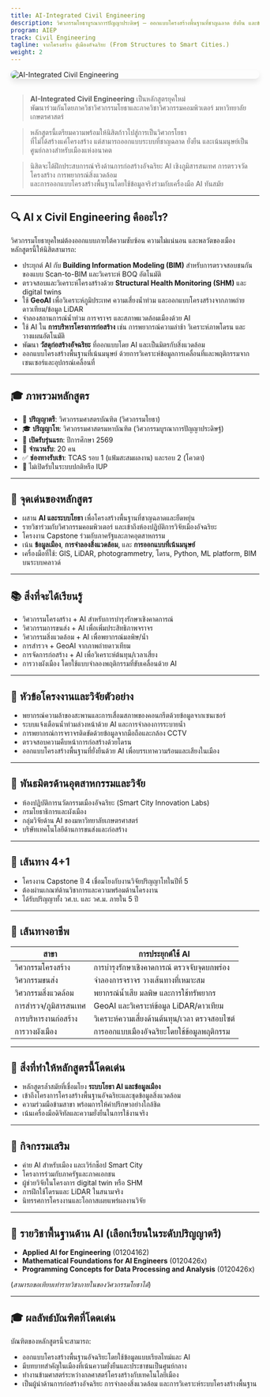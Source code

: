 ```yaml
---
title: AI-Integrated Civil Engineering
description: วิศวกรรมโยธาบูรณาการปัญญาประดิษฐ์ — ออกแบบโครงสร้างพื้นฐานที่ชาญฉลาด ยั่งยืน และขับเคลื่อนด้วยข้อมูล
program: AIEP
track: Civil Engineering
tagline: จากโครงสร้าง สู่เมืองอัจฉริยะ (From Structures to Smart Cities.)
weight: 2
---
```


<img src="/img/banners/civil-hero.png"
     alt="AI-Integrated Civil Engineering"
     style="max-width: 100%; height: auto; margin: 0 0 2rem 0; border-radius: 1rem; box-shadow: 0 6px 12px rgba(0,0,0,0.1); display: block;" />

> **AI-Integrated Civil Engineering** เป็นหลักสูตรยุคใหม่  
> พัฒนาร่วมกันโดยภาควิชาวิศวกรรมโยธาและภาควิชาวิศวกรรมคอมพิวเตอร์ มหาวิทยาลัยเกษตรศาสตร์

> หลักสูตรนี้เตรียมความพร้อมให้นิสิตก้าวไปสู่การเป็นวิศวกรโยธา  
> ที่ไม่ได้สร้างแค่โครงสร้าง แต่สามารถออกแบบระบบที่ชาญฉลาด ยั่งยืน และเน้นมนุษย์เป็นศูนย์กลางสำหรับเมืองแห่งอนาคต

> นิสิตจะได้ฝึกประสบการณ์จริงด้านการก่อสร้างอัจฉริยะ AI เชิงภูมิสารสนเทศ การตรวจวัดโครงสร้าง การพยากรณ์สิ่งแวดล้อม  
> และการออกแบบโครงสร้างพื้นฐานโดยใช้ข้อมูลจริงร่วมกับเครื่องมือ AI ทันสมัย

---

## 🔍 AI x Civil Engineering คืออะไร?

วิศวกรรมโยธายุคใหม่ต้องออกแบบภายใต้ความซับซ้อน ความไม่แน่นอน และพลวัตของเมือง  
หลักสูตรนี้ให้นิสิตสามารถ:

- ประยุกต์ AI กับ **Building Information Modeling (BIM)** สำหรับการตรวจสอบชนกันของแบบ Scan-to-BIM และวิเคราะห์ BOQ อัตโนมัติ  
- ตรวจสอบและวิเคราะห์โครงสร้างด้วย **Structural Health Monitoring (SHM)** และ digital twins  
- ใช้ **GeoAI** เพื่อวิเคราะห์ภูมิประเทศ ความเสี่ยงน้ำท่วม และออกแบบโครงสร้างจากภาพถ่ายดาวเทียม/ข้อมูล LiDAR  
- จำลองสถานการณ์น้ำท่วม การจราจร และสภาพแวดล้อมเมืองด้วย AI  
- ใช้ AI ใน **การบริหารโครงการก่อสร้าง** เช่น การพยากรณ์ความล่าช้า วิเคราะห์ภาพโดรน และวางแผนอัตโนมัติ  
- พัฒนา **วัสดุก่อสร้างอัจฉริยะ** ที่ออกแบบโดย AI และเป็นมิตรกับสิ่งแวดล้อม  
- ออกแบบโครงสร้างพื้นฐานที่เน้นมนุษย์ ด้วยการวิเคราะห์ข้อมูลการเคลื่อนที่และพฤติกรรมจากเซนเซอร์และอุปกรณ์เคลื่อนที่

---

## 🎓 ภาพรวมหลักสูตร

- 🏫 **ปริญญาตรี**: วิศวกรรมศาสตรบัณฑิต (วิศวกรรมโยธา)  
- 🎓 **ปริญญาโท**: วิศวกรรมศาสตรมหาบัณฑิต (วิศวกรรมบูรณาการปัญญาประดิษฐ์)  
- 📅 **เปิดรับรุ่นแรก**: ปีการศึกษา 2569  
- 👥 **จำนวนรับ**: 20 คน  
- ✅ **ช่องทางรับเข้า**: TCAS รอบ 1 (แฟ้มสะสมผลงาน) และรอบ 2 (โควตา)  
- 🚫 ไม่เปิดรับในระบบปกติหรือ IUP

---

## 🧠 จุดเด่นของหลักสูตร

- ผสาน **AI และระบบโยธา** เพื่อโครงสร้างพื้นฐานที่ชาญฉลาดและยืดหยุ่น  
- รายวิชาร่วมกับวิศวกรรมคอมพิวเตอร์ และเข้าถึงห้องปฏิบัติการวิจัยเมืองอัจฉริยะ  
- โครงงาน Capstone ร่วมกับภาครัฐและภาคอุตสาหกรรม  
- เน้น **ข้อมูลเมือง**, **การจำลองสิ่งแวดล้อม**, และ **การออกแบบที่เน้นมนุษย์**  
- เครื่องมือที่ใช้: GIS, LiDAR, photogrammetry, โดรน, Python, ML platform, BIM บนระบบคลาวด์

---

## 📚 สิ่งที่จะได้เรียนรู้

- วิศวกรรมโครงสร้าง + AI สำหรับการบำรุงรักษาเชิงคาดการณ์  
- วิศวกรรมการขนส่ง + AI เพื่อเพิ่มประสิทธิภาพจราจร  
- วิศวกรรมสิ่งแวดล้อม + AI เพื่อพยากรณ์มลพิษ/น้ำ  
- การสำรวจ + GeoAI จากภาพถ่ายดาวเทียม  
- การจัดการก่อสร้าง + AI เพื่อวิเคราะห์ต้นทุน/เวลาเสี่ยง  
- การวางผังเมือง โดยใช้แบบจำลองพฤติกรรมที่ขับเคลื่อนด้วย AI

---

## 🧪 หัวข้อโครงงานและวิจัยตัวอย่าง

- พยากรณ์ความล้าของสะพานและการเสื่อมสภาพของคอนกรีตด้วยข้อมูลจากเซนเซอร์  
- ระบบแจ้งเตือนน้ำท่วมล่วงหน้าด้วย AI และการจำลองการระบายน้ำ  
- การพยากรณ์การจราจรติดขัดด้วยข้อมูลจากมือถือและกล้อง CCTV  
- ตรวจสอบความคืบหน้าการก่อสร้างด้วยโดรน  
- ออกแบบโครงสร้างพื้นฐานที่ยั่งยืนด้วย AI เพื่อบรรเทาความร้อนและเสียงในเมือง

---

## 🤝 พันธมิตรด้านอุตสาหกรรมและวิจัย

- ห้องปฏิบัติการนวัตกรรมเมืองอัจฉริยะ (Smart City Innovation Labs)  
- กรมโยธาธิการและผังเมือง  
- กลุ่มวิจัยด้าน AI ของมหาวิทยาลัยเกษตรศาสตร์  
- บริษัทเทคโนโลยีด้านการขนส่งและก่อสร้าง

---

## 🔄 เส้นทาง 4+1

- โครงงาน Capstone ปี 4 เชื่อมโยงกับงานวิจัยปริญญาโทในปีที่ 5  
- ต้องผ่านเกณฑ์ด้านวิชาการและความพร้อมด้านโครงงาน  
- ได้รับปริญญาทั้ง วศ.บ. และ วศ.ม. ภายใน 5 ปี

---

## 🧭 เส้นทางอาชีพ

| สาขา                         | การประยุกต์ใช้ AI                            |
|------------------------------|----------------------------------------------|
| วิศวกรรมโครงสร้าง           | การบำรุงรักษาเชิงคาดการณ์ ตรวจจับจุดบกพร่อง  |
| วิศวกรรมขนส่ง                | จำลองการจราจร วางเส้นทางที่เหมาะสม          |
| วิศวกรรมสิ่งแวดล้อม          | พยากรณ์น้ำเสีย มลพิษ และการใช้ทรัพยากร       |
| การสำรวจ/ภูมิสารสนเทศ       | GeoAI และวิเคราะห์ข้อมูล LiDAR/ดาวเทียม     |
| การบริหารงานก่อสร้าง         | วิเคราะห์ความเสี่ยงด้านต้นทุน/เวลา ตรวจสอบไซต์ |
| การวางผังเมือง               | การออกแบบเมืองอัจฉริยะโดยใช้ข้อมูลพฤติกรรม  |

---

## 🌟 สิ่งที่ทำให้หลักสูตรนี้โดดเด่น

- หลักสูตรล้ำสมัยที่เชื่อมโยง **ระบบโยธา AI และข้อมูลเมือง**  
- เข้าถึงโครงการโครงสร้างพื้นฐานอัจฉริยะและชุดข้อมูลสิ่งแวดล้อม  
- ความร่วมมือข้ามสาขา พร้อมการให้คำปรึกษาอย่างใกล้ชิด  
- เน้นเครื่องมือดิจิทัลและความยั่งยืนในการใช้งานจริง

---

## 🎒 กิจกรรมเสริม

- ค่าย AI สำหรับเมือง และเวิร์กช็อป Smart City  
- โครงการร่วมกับภาครัฐและภาคเอกชน  
- ผู้ช่วยวิจัยในโครงการ digital twin หรือ SHM  
- การฝึกใช้โดรนและ LiDAR ในสนามจริง  
- นิทรรศการโครงงานและโอกาสเผยแพร่ผลงานวิจัย

---

## 🧩 รายวิชาพื้นฐานด้าน AI (เลือกเรียนในระดับปริญญาตรี)

- **Applied AI for Engineering** (01204162)  
- **Mathematical Foundations for AI Engineers** (0120426x)  
- **Programming Concepts for Data Processing and Analysis** (0120426x)

(*สามารถขอเทียบเท่ารายวิชาภายในของวิศวกรรมโยธาได้*)

---

## 🎓 ผลลัพธ์บัณฑิตที่โดดเด่น

บัณฑิตของหลักสูตรนี้จะสามารถ:

- ออกแบบโครงสร้างพื้นฐานอัจฉริยะโดยใช้ข้อมูลแบบเรียลไทม์และ AI  
- มีบทบาทสำคัญในเมืองที่เน้นความยั่งยืนและประชาชนเป็นศูนย์กลาง  
- ทำงานข้ามศาสตร์ระหว่างกลศาสตร์โครงสร้างกับเทคโนโลยีเมือง  
- เป็นผู้นำด้านการก่อสร้างอัจฉริยะ การจำลองสิ่งแวดล้อม และการวิเคราะห์ระบบโครงสร้างพื้นฐาน
